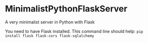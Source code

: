 # MinimalistPythonFlaskServer
A very minimalist server in Python with Flask

You need to have Flask installed.
This command line should help: ```pip install flask flask-cors flask-sqlalchemy```
